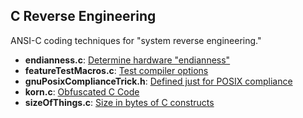 ## C Reverse Engineering
ANSI-C coding techniques for "system reverse engineering."
* __endianness.c__: [Determine hardware "endianness"](endianess.c)
* __featureTestMacros.c__: [Test compiler options](ftm.md)
* __gnuPosixComplianceTrick.h__: [Defined just for POSIX compliance](gnuPosixComplianceTrick.h)
* __korn.c__: [Obfuscated C Code](korn.c)
* __sizeOfThings.c__: [Size in bytes of C constructs](korn.c)
